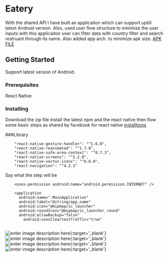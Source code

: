 # Eatery

With the shared API I have built an applicaiton which can support uptill latest Android version. Also, used user flow structure to minimize the user inputs with this applicaiton user can filter data with country filter and  search restruant through its name.
Also added app arch. to minimize apk size.
[APK FILE][1]

## Getting Started

Support latest version of Android. 

### Prerequisites

React Native

### Installing

Download the zip file install the latest npm  and the react native then flow some basic steps as shared by facebook for react native [installtions][2]

###Library
``` "react-native": "0.61.5",
    "react-native-gesture-handler": "^1.6.0",
    "react-native-reanimated": "^1.7.0",
    "react-native-safe-area-context": "^0.7.3",
    "react-native-screens": "^2.2.0",
    "react-native-vector-icons": "^6.6.0",
    "react-navigation": "^4.2.2"
```

Say what the step will be

```
    <uses-permission android:name="android.permission.INTERNET" />

    <application
      android:name=".MainApplication"
      android:label="@string/app_name"
      android:icon="@mipmap/ic_launcher"
      android:roundIcon="@mipmap/ic_launcher_round"
      android:allowBackup="false"
        android:usesCleartextTraffic="true"


```

![enter image description here][3]{:target='_blank'}  
![enter image description here][4]{:target='_blank'}
![enter image description here][5]{:target='_blank'}
![enter image description here][6]{:target='_blank'}


  [1]: https://www.dropbox.com/s/4aaniosozuzuvym/app-armeabi-v7a-release.apk?dl=0
  [2]: http://reactnative.dev/docs/getting-started
  [3]: https://he-s3.s3.amazonaws.com/media/uploads/3f42e5a.png
  [4]: https://he-s3.s3.amazonaws.com/media/uploads/2e06d2a.png
  [5]: https://he-s3.s3.amazonaws.com/media/uploads/2802b78.png
  [6]: https://he-s3.s3.amazonaws.com/media/uploads/1e75b47.png
